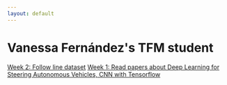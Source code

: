 ```yaml
---
layout: default
---
```

# Vanessa Fernández's TFM student
[Week 2: Follow line dataset](week2.md)
[Week 1: Read papers about Deep Learning for Steering Autonomous Vehicles, CNN with Tensorflow](week1.md)
